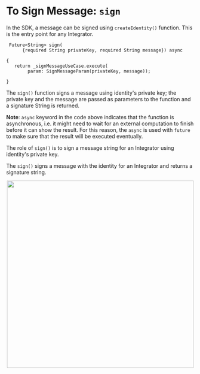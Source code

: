 # To Sign Message: `sign`
 
In the SDK, a message can be signed using `createIdentity()` function. This is the entry point for any Integrator.
 
```
 Future<String> sign(
      {required String privateKey, required String message}) async
 
{
   return _signMessageUseCase.execute(
        param: SignMessageParam(privateKey, message));
 
}
```
The `sign()` function signs a message using identity's private key; the private key and the message are passed as parameters to the function and a signature String is returned.
 
**Note**: `async` keyword in the code above indicates that the function is asynchronous, i.e. it might need to wait for an external computation to finish before it can show the result. For this reason, the `async` is used with `future` to make sure that the result will be executed eventually. 
 
The role of `sign()` is to sign a message string for an Integrator using identity's private key.
 
The `sign()` signs a message with the identity for an Integrator and returns a signature string. 

<div align="center">
<img src= "../../../imgs/identity-wallet
.png" align="center" width="500"/>
</div>
<br>
 
 